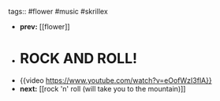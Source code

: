 tags:: #flower #music #skrillex
- **prev:** [[flower]]
- # **ROCK AND ROLL!**
- {{video https://www.youtube.com/watch?v=eOofWzI3flA}}
- **next:** [[rock 'n' roll (will take you to the mountain)]]